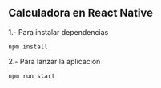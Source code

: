 ## Calculadora en React Native

1.- Para instalar dependencias 
```
npm install

```
2.- Para lanzar la aplicacion


```
npm run start
```
